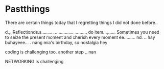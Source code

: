 # Pastthings

There are certain things today that I regretting things I did not done before..

d.,.
Reflectionds.s..........
...............
..........
do item...,......
Sometimes you need to seize the present moment and cherish every moment ee.........
nd.
..
hay buhayeee...
.
nang mia's birthday, so nostalgia
hey

coding is challenging too.
another step ...nan

NETWORKING is challenging 
